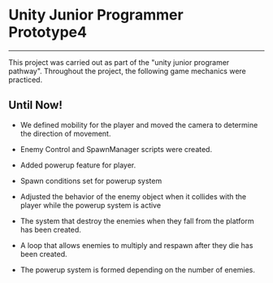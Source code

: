 # Unity Junior Programmer Prototype4

---

This project was carried out as part of the "unity junior programer pathway". Throughout the project, the following game mechanics were practiced.

## Until Now!

* We defined mobility for the player and moved the camera to determine the direction of movement.
 
* Enemy Control and SpawnManager scripts were created.
 
* Added powerup feature for player.
 
* Spawn conditions set for powerup system

* Adjusted the behavior of the enemy object when it collides with the player while the powerup system is active

* The system that destroy the enemies when they fall from the platform has been created.

* A loop that allows enemies to multiply and respawn after they die has been created. 

* The powerup system is formed depending on the number of enemies.